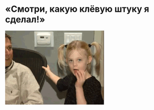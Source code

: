 # «Смотри, какую клёвую штуку я сделал!»

![«Смотри, какую клёвую штуку я сделал!»](../images/169382_10a4.gif)